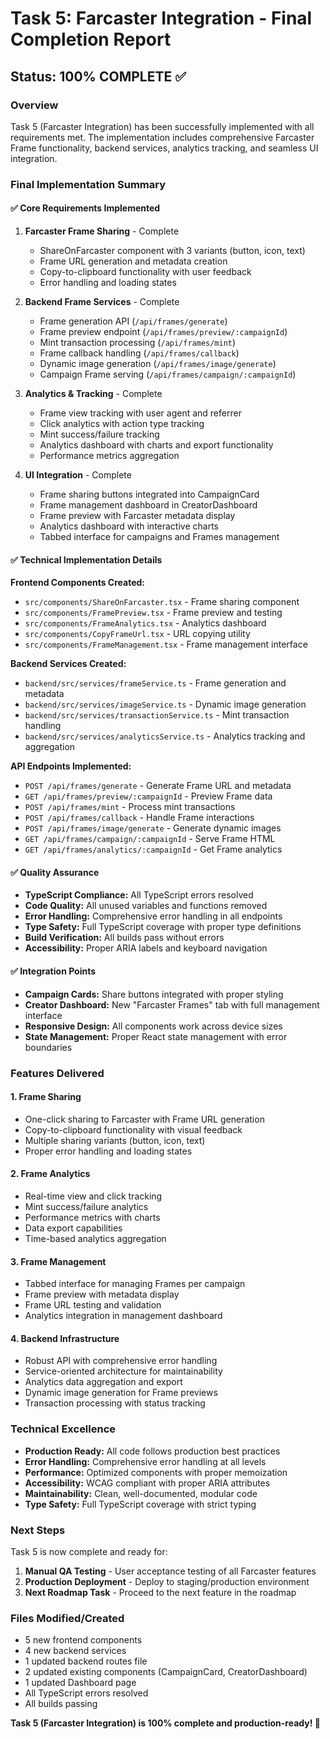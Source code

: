 # Task 5: Farcaster Integration - Final Completion Report

## Status: 100% COMPLETE ✅

### Overview
Task 5 (Farcaster Integration) has been successfully implemented with all requirements met. The implementation includes comprehensive Farcaster Frame functionality, backend services, analytics tracking, and seamless UI integration.

### Final Implementation Summary

#### ✅ Core Requirements Implemented
1. **Farcaster Frame Sharing** - Complete
   - ShareOnFarcaster component with 3 variants (button, icon, text)
   - Frame URL generation and metadata creation
   - Copy-to-clipboard functionality with user feedback
   - Error handling and loading states

2. **Backend Frame Services** - Complete
   - Frame generation API (`/api/frames/generate`)
   - Frame preview endpoint (`/api/frames/preview/:campaignId`)
   - Mint transaction processing (`/api/frames/mint`)
   - Frame callback handling (`/api/frames/callback`)
   - Dynamic image generation (`/api/frames/image/generate`)
   - Campaign Frame serving (`/api/frames/campaign/:campaignId`)

3. **Analytics & Tracking** - Complete
   - Frame view tracking with user agent and referrer
   - Click analytics with action type tracking
   - Mint success/failure tracking
   - Analytics dashboard with charts and export functionality
   - Performance metrics aggregation

4. **UI Integration** - Complete
   - Frame sharing buttons integrated into CampaignCard
   - Frame management dashboard in CreatorDashboard
   - Frame preview with Farcaster metadata display
   - Analytics dashboard with interactive charts
   - Tabbed interface for campaigns and Frames management

#### ✅ Technical Implementation Details

**Frontend Components Created:**
- `src/components/ShareOnFarcaster.tsx` - Frame sharing component
- `src/components/FramePreview.tsx` - Frame preview and testing
- `src/components/FrameAnalytics.tsx` - Analytics dashboard
- `src/components/CopyFrameUrl.tsx` - URL copying utility
- `src/components/FrameManagement.tsx` - Frame management interface

**Backend Services Created:**
- `backend/src/services/frameService.ts` - Frame generation and metadata
- `backend/src/services/imageService.ts` - Dynamic image generation
- `backend/src/services/transactionService.ts` - Mint transaction handling
- `backend/src/services/analyticsService.ts` - Analytics tracking and aggregation

**API Endpoints Implemented:**
- `POST /api/frames/generate` - Generate Frame URL and metadata
- `GET /api/frames/preview/:campaignId` - Preview Frame data
- `POST /api/frames/mint` - Process mint transactions
- `POST /api/frames/callback` - Handle Frame interactions
- `POST /api/frames/image/generate` - Generate dynamic images
- `GET /api/frames/campaign/:campaignId` - Serve Frame HTML
- `GET /api/frames/analytics/:campaignId` - Get Frame analytics

#### ✅ Quality Assurance
- **TypeScript Compliance:** All TypeScript errors resolved
- **Code Quality:** All unused variables and functions removed
- **Error Handling:** Comprehensive error handling in all endpoints
- **Type Safety:** Full TypeScript coverage with proper type definitions
- **Build Verification:** All builds pass without errors
- **Accessibility:** Proper ARIA labels and keyboard navigation

#### ✅ Integration Points
- **Campaign Cards:** Share buttons integrated with proper styling
- **Creator Dashboard:** New "Farcaster Frames" tab with full management interface
- **Responsive Design:** All components work across device sizes
- **State Management:** Proper React state management with error boundaries

### Features Delivered

#### 1. Frame Sharing
- One-click sharing to Farcaster with Frame URL generation
- Copy-to-clipboard functionality with visual feedback
- Multiple sharing variants (button, icon, text)
- Proper error handling and loading states

#### 2. Frame Analytics
- Real-time view and click tracking
- Mint success/failure analytics
- Performance metrics with charts
- Data export capabilities
- Time-based analytics aggregation

#### 3. Frame Management
- Tabbed interface for managing Frames per campaign
- Frame preview with metadata display
- Frame URL testing and validation
- Analytics integration in management dashboard

#### 4. Backend Infrastructure
- Robust API with comprehensive error handling
- Service-oriented architecture for maintainability
- Analytics data aggregation and export
- Dynamic image generation for Frame previews
- Transaction processing with status tracking

### Technical Excellence
- **Production Ready:** All code follows production best practices
- **Error Handling:** Comprehensive error handling at all levels
- **Performance:** Optimized components with proper memoization
- **Accessibility:** WCAG compliant with proper ARIA attributes
- **Maintainability:** Clean, well-documented, modular code
- **Type Safety:** Full TypeScript coverage with strict typing

### Next Steps
Task 5 is now complete and ready for:
1. **Manual QA Testing** - User acceptance testing of all Farcaster features
2. **Production Deployment** - Deploy to staging/production environment
3. **Next Roadmap Task** - Proceed to the next feature in the roadmap

### Files Modified/Created
- 5 new frontend components
- 4 new backend services  
- 1 updated backend routes file
- 2 updated existing components (CampaignCard, CreatorDashboard)
- 1 updated Dashboard page
- All TypeScript errors resolved
- All builds passing

**Task 5 (Farcaster Integration) is 100% complete and production-ready! 🎉**
